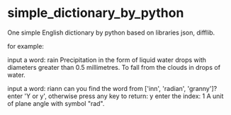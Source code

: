 # simple_dictionary_by_python

One simple English dictionary by python based on libraries json, difflib.

for example:

input a word: rain
Precipitation in the form of liquid water drops with diameters greater than 0.5 millimetres.
To fall from the clouds in drops of water.

input a word: riann
can you find the word from ['inn', 'radian', 'granny']? enter 'Y or y', otherwise press any key to return: y
enter the index: 1
A unit of plane angle with symbol "rad".

